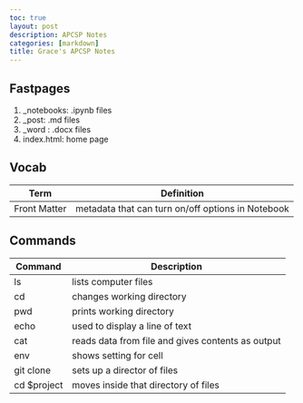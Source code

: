 ```yaml
---
toc: true
layout: post
description: APCSP Notes
categories: [markdown]
title: Grace's APCSP Notes
---
```


## Fastpages
1. _notebooks: .ipynb files
2. _post: .md files
3. _word : .docx files
4. index.html: home page


## Vocab
| Term | Definition |
| --- | --- |
| Front Matter | metadata that can turn on/off options in  Notebook |


## Commands

| Command | Description |
| --- | --- |
| ls | lists computer files |
| cd | changes working directory |
| pwd | prints working directory |
| echo | used to display a line of text |
| cat | reads data from file and gives contents as output |
| env | shows setting for cell |
| git clone | sets up a director of files |
| cd $project | moves inside that directory of files |